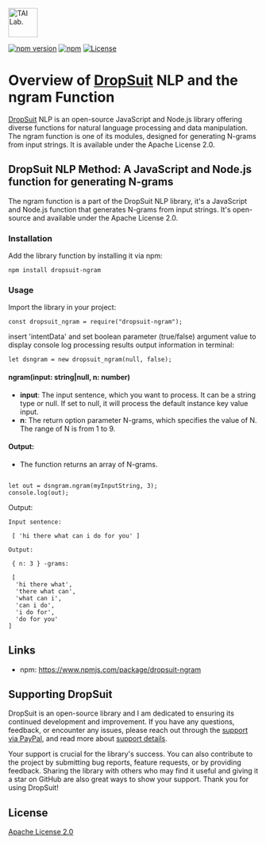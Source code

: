 [<img alt="TAI Lab." width="59px" src="https://github.com/ladooniani/Terbinari-CBM-Robot/blob/main/images/dropsuit.png" />](https://github.com/ladooniani/dropsuit#readme)

[![npm version](https://img.shields.io/npm/v/dropsuit-ngram.svg?style=flat)](https://www.npmjs.com/package/dropsuit-ngram) [![npm](https://img.shields.io/npm/dt/dropsuit-ngram.svg?style=flat-square)](https://www.npmjs.com/package/dropsuit-ngram) [![License](https://img.shields.io/npm/l/dropsuit-ngram.svg)](https://www.npmjs.com/package/dropsuit-ngram)

# Overview of [DropSuit](https://github.com/ladooniani/dropsuit#readme) NLP and the ngram Function

[DropSuit](https://github.com/ladooniani/dropsuit#readme) NLP is an open-source JavaScript and Node.js library offering diverse functions for natural language processing and data manipulation. The ngram function is one of its modules, designed for generating N-grams from input strings. It is available under the Apache License 2.0.

## DropSuit NLP Method: A JavaScript and Node.js function for generating N-grams

The ngram function is a part of the DropSuit NLP library, it's a JavaScript and Node.js function that generates N-grams from input strings. It's open-source and available under the Apache License 2.0.

### Installation

Add the library function by installing it via npm:

```
npm install dropsuit-ngram
```

### Usage

Import the library in your project:

```
const dropsuit_ngram = require("dropsuit-ngram");

```

insert 'intentData' and set boolean parameter (true/false) argument value to display console log processing results output information in terminal:

```
let dsngram = new dropsuit_ngram(null, false);

```

#### ngram(input: string|null, n: number)

- **input**: The input sentence, which you want to process. It can be a string type or null. If set to null, it will process the default instance key value input.
- **n**: The return option parameter N-grams, which specifies the value of N. The range of N is from 1 to 9.

#### Output:

- The function returns an array of N-grams.

```

let out = dsngram.ngram(myInputString, 3);
console.log(out);

```

Output:

```
Input sentence:

 [ 'hi there what can i do for you' ]

Output:

 { n: 3 } -grams:

 [
  'hi there what',
  'there what can',
  'what can i',
  'can i do',
  'i do for',
  'do for you'
]
```

## Links

- npm: https://www.npmjs.com/package/dropsuit-ngram

## Supporting DropSuit

DropSuit is an open-source library and I am dedicated to ensuring its continued development and improvement. If you have any questions, feedback, or encounter any issues, please reach out through the [support via PayPal](https://www.paypal.com/paypalme/dropsuit?country.x=GE&locale.x=en_US), and read more about [support details](https://github.com/ladooniani/dropsuit/blob/main/Support.md).

Your support is crucial for the library's success. You can also contribute to the project by submitting bug reports, feature requests, or by providing feedback. Sharing the library with others who may find it useful and giving it a star on GitHub are also great ways to show your support. Thank you for using DropSuit!

## License

[Apache License 2.0](LICENSE.txt)